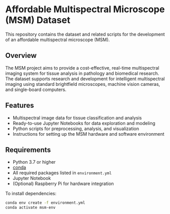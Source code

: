 # Affordable Multispectral Microscope (MSM) Dataset

This repository contains the dataset and related scripts for the development of an affordable multispectral microscope (MSM).

## Overview

The MSM project aims to provide a cost-effective, real-time multispectral imaging system for tissue analysis in pathology and biomedical research. The dataset supports research and development for intelligent multispectral imaging using standard brightfield microscopes, machine vision cameras, and single-board computers.

## Features

- Multispectral image data for tissue classification and analysis
- Ready-to-use Jupyter Notebooks for data exploration and modeling
- Python scripts for preprocessing, analysis, and visualization
- Instructions for setting up the MSM hardware and software environment

## Requirements

- Python 3.7 or higher
- [conda](https://docs.conda.io/en/latest/)
- All required packages listed in `environment.yml`
- Jupyter Notebook
- (Optional) Raspberry Pi for hardware integration

To install dependencies:
```bash
conda env create -f environment.yml
conda activate msm-env

